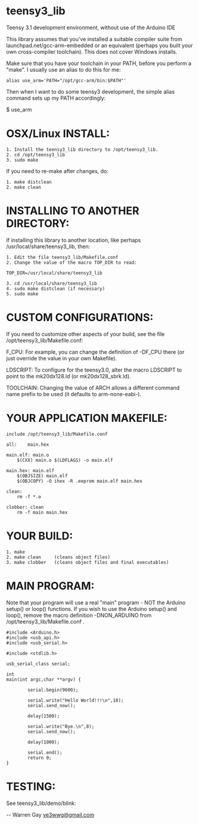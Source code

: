 teensy3_lib
===========

Teensy 3.1 development environment, without use of the Arduino IDE


This library assumes that you've installed a suitable compiler suite from
launchpad.net/gcc-arm-embedded or an equivalent (perhaps you built your
own cross-compiler toolchain).  This does not cover Windows installs.

Make sure that you have your toolchain in your PATH, before you perform
a "make".  I usually use an alias to do this for me:

    alias use_arm='PATH="/opt/gcc-arm/bin:$PATH"'

Then when I want to do some teensy3 development, the simple alias command
sets up my PATH accordingly:

$ use_arm


OSX/Linux INSTALL:
==================

    1. Install the teensy3_lib directory to /opt/teensy3_lib.
    2. cd /opt/teensy3_lib
    3. sudo make

If you need to re-make after changes, do:

    1. make distclean
    2. make clean


INSTALLING TO ANOTHER DIRECTORY:
================================

If installing this library to another location, like perhaps
/usr/local/share/teensy3_lib, then:

    1. Edit the file teensy3_lib/Makefile.conf
    2. Change the value of the macro TOP_DIR to read:

    TOP_DIR=/usr/local/share/teensy3_lib

    3. cd /usr/local/share/teensy3_lib
    4. sudo make distclean (if necessary)
    5. sudo make


CUSTOM CONFIGURATIONS:
======================

If you need to customize other aspects of your build, see the file
/opt/teensy3_lib/Makefile.conf:

F_CPU: For example, you can change the  definition of -DF_CPU there (or
just override the value in your own Makefile).

LDSCRIPT: To configure for the teensy3.0, alter the macro LDSCRIPT to
point to the mk20dx128.ld (or mk20dx128_sbrk.ld).

TOOLCHAIN: Changing the value of ARCH allows a different command name
prefix to be used (it defaults to arm-none-eabi-).


YOUR APPLICATION MAKEFILE:
==========================

    include /opt/teensy3_lib/Makefile.conf
    
    all:	main.hex
    
    main.elf: main.o
    	$(CXX) main.o $(LDFLAGS) -o main.elf
    
    main.hex: main.elf
    	$(OBJSIZE) main.elf
    	$(OBJCOPY) -O ihex -R .eeprom main.elf main.hex	
    
    clean:
    	rm -f *.o
    
    clobber: clean
    	rm -f main main.hex


YOUR BUILD:
===========

    1. make
    2. make clean     (cleans object files)
    3. make clobber   (cleans object files and final executables)


MAIN PROGRAM:
=============

Note that your program will use a real "main" program - NOT
the Arduino setup() or loop() functions. If you wish to
use the Arduino setup() and loop(), remove the macro
definition -DNON_ARDUINO from /opt/teensy3_lib/Makefile.conf .

    #include <Arduino.h>
    #include <usb_api.h>
    #include <usb_serial.h>
    
    #include <stdlib.h>
    
    usb_serial_class serial;
    
    int
    main(int argc,char **argv) {
    
            serial.begin(9600);
    
            serial.write("Hello World!!!\n",18);
            serial.send_now();
    
            delay(1500);
    
            serial.write("Bye.\n",8);
            serial.send_now();
    
            delay(1000);
    
            serial.end();
            return 0;
    }


TESTING:
========

See teensy3_lib/demo/blink:


--
Warren Gay ve3wwg@gmail.com
